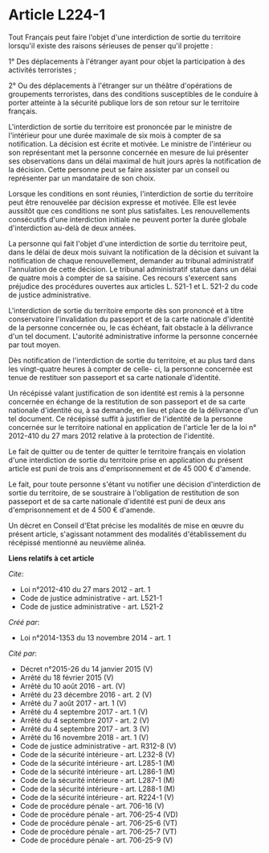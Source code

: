 # Article L224-1

Tout Français peut faire l'objet d'une interdiction de sortie du territoire lorsqu'il existe des raisons sérieuses de penser
qu'il projette :

1° Des déplacements à l'étranger ayant pour objet la participation à des activités terroristes ;

2° Ou des déplacements à l'étranger sur un théâtre d'opérations de groupements terroristes, dans des conditions susceptibles
de le conduire à porter atteinte à la sécurité publique lors de son retour sur le territoire français.

L'interdiction de sortie du territoire est prononcée par le ministre de l'intérieur pour une durée maximale de six mois à
compter de sa notification. La décision est écrite et motivée. Le ministre de l'intérieur ou son représentant met la personne
concernée en mesure de lui présenter ses observations dans un délai maximal de huit jours après la notification de la
décision. Cette personne peut se faire assister par un conseil ou représenter par un mandataire de son choix.

Lorsque les conditions en sont réunies, l'interdiction de sortie du territoire peut être renouvelée par décision expresse et
motivée. Elle est levée aussitôt que ces conditions ne sont plus satisfaites. Les renouvellements consécutifs d'une
interdiction initiale ne peuvent porter la durée globale d'interdiction au-delà de deux années.

La personne qui fait l'objet d'une interdiction de sortie du territoire peut, dans le délai de deux mois suivant la
notification de la décision et suivant la notification de chaque renouvellement, demander au tribunal administratif
l'annulation de cette décision. Le tribunal administratif statue dans un délai de quatre mois à compter de sa saisine. Ces
recours s'exercent sans préjudice des procédures ouvertes aux articles L. 521-1 et L. 521-2 du code de justice
administrative.

L'interdiction de sortie du territoire emporte dès son prononcé et à titre conservatoire l'invalidation du passeport et de la
carte nationale d'identité de la personne concernée ou, le cas échéant, fait obstacle à la délivrance d'un tel document.
L'autorité administrative informe la personne concernée par tout moyen.

Dès notification de l'interdiction de sortie du territoire, et au plus tard dans les vingt-quatre heures à compter de celle-
ci, la personne concernée est tenue de restituer son passeport et sa carte nationale d'identité.

Un récépissé valant justification de son identité est remis à la personne concernée en échange de la restitution de son
passeport et de sa carte nationale d'identité ou, à sa demande, en lieu et place de la délivrance d'un tel document. Ce
récépissé suffit à justifier de l'identité de la personne concernée sur le territoire national en application de l'article
1er de la loi n° 2012-410 du 27 mars 2012 relative à la protection de l'identité.

Le fait de quitter ou de tenter de quitter le territoire français en violation d'une interdiction de sortie du territoire
prise en application du présent article est puni de trois ans d'emprisonnement et de 45 000 € d'amende.

Le fait, pour toute personne s'étant vu notifier une décision d'interdiction de sortie du territoire, de se soustraire à
l'obligation de restitution de son passeport et de sa carte nationale d'identité est puni de deux ans d'emprisonnement et de
4 500 € d'amende.

Un décret en Conseil d'Etat précise les modalités de mise en œuvre du présent article, s'agissant notamment des modalités
d'établissement du récépissé mentionné au neuvième alinéa.

**Liens relatifs à cet article**

_Cite_:

  - Loi n°2012-410 du 27 mars 2012 - art. 1
  - Code de justice administrative - art. L521-1
  - Code de justice administrative - art. L521-2

_Créé par_:

  - Loi n°2014-1353 du 13 novembre 2014 - art. 1

_Cité par_:

  - Décret n°2015-26 du 14 janvier 2015 (V)
  - Arrêté du 18 février 2015 (V)
  - Arrêté du 10 août 2016 - art. (V)
  - Arrêté du 23 décembre 2016 - art. 2 (V)
  - Arrêté du 7 août 2017 - art. 1 (V)
  - Arrêté du 4 septembre 2017 - art. 1 (V)
  - Arrêté du 4 septembre 2017 - art. 2 (V)
  - Arrêté du 4 septembre 2017 - art. 3 (V)
  - Arrêté du 16 novembre 2018 - art. 1 (V)
  - Code de justice administrative - art. R312-8 (V)
  - Code de la sécurité intérieure - art. L232-8 (V)
  - Code de la sécurité intérieure - art. L285-1 (M)
  - Code de la sécurité intérieure - art. L286-1 (M)
  - Code de la sécurité intérieure - art. L287-1 (M)
  - Code de la sécurité intérieure - art. L288-1 (M)
  - Code de la sécurité intérieure - art. R224-1 (V)
  - Code de procédure pénale - art. 706-16 (V)
  - Code de procédure pénale - art. 706-25-4 (VD)
  - Code de procédure pénale - art. 706-25-6 (VT)
  - Code de procédure pénale - art. 706-25-7 (VT)
  - Code de procédure pénale - art. 706-25-9 (V)
